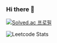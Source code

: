 ### Hi there 👋

[![Solved.ac
프로필](http://mazassumnida.wtf/api/v2/generate_badge?boj=lshhi5)](https://solved.ac/lshhi5)

![Leetcode Stats](https://leetcard.jacoblin.cool/lshhi100)

<!--
**hleesa/hleesa** is a ✨ _special_ ✨ repository because its `README.md` (this file) appears on your GitHub profile.

Here are some ideas to get you started:

- 🔭 I’m currently working on ...
- 🌱 I’m currently learning ...
- 👯 I’m looking to collaborate on ...
- 🤔 I’m looking for help with ...
- 💬 Ask me about ...
- 📫 How to reach me: ...
- 😄 Pronouns: ...
- ⚡ Fun fact: ...
-->
